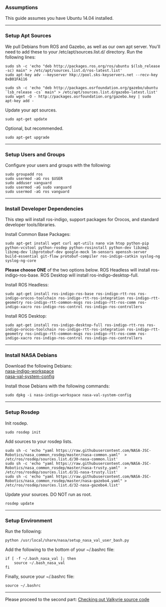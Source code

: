 ### Assumptions

This guide assumes you have Ubuntu 14.04 installed. 

***

### Setup Apt Sources

We pull Debians from ROS and Gazebo, as well as our own apt server. You'll need to add these to your /etc/apt/sources.list.d/ directory.
Run the following lines:

    sudo sh -c 'echo "deb http://packages.ros.org/ros/ubuntu $(lsb_release -sc) main" > /etc/apt/sources.list.d/ros-latest.list'
    sudo apt-key adv --keyserver hkp://pool.sks-keyservers.net --recv-key 0xB01FA116
 
    sudo sh -c 'echo "deb http://packages.osrfoundation.org/gazebo/ubuntu `lsb_release -cs` main" > /etc/apt/sources.list.d/gazebo-latest.list'
    sudo wget -O - http://packages.osrfoundation.org/gazebo.key | sudo apt-key add -

Update your apt sources.  

    sudo apt-get update

Optional, but recommended.  

    sudo apt-get upgrade

***

### Setup Users and Groups

Configure your users and groups with the following:

    sudo groupadd ros
    sudo usermod -aG ros $USER
    sudo adduser vanguard
    sudo usermod -aG sudo vanguard
    sudo usermod -aG ros vanguard

***

### Install Developer Dependencies

This step will install ros-indigo, support packages for Orocos, and standard developer tools/libraries.  

Install Common Base Packages:

    sudo apt-get install wget curl apt-utils nano vim htop python-pip python-vcstool python-rosdep python-rosinstall python-dev libzmq1 libzmq-dev libprotobuf-dev google-mock lm-sensors openssh-server build-essential git-flow protobuf-compiler ros-indigo-catkin syslog-ng syslog-ng-core

**Please choose ONE** of the two options below. ROS Headless will install ros-indigo-ros-base. ROS Desktop will install ros-indigo-desktop-full.

Install ROS Headless:  

    sudo apt-get install ros-indigo-ros-base ros-indigo-rtt-ros ros-indigo-orocos-toolchain ros-indigo-rtt-ros-integration ros-indigo-rtt-geometry ros-indigo-rtt-common-msgs ros-indigo-rtt-ros-comm ros-indigo-xacro ros-indigo-ros-control ros-indigo-ros-controllers

Install ROS Desktop:  

    sudo apt-get install ros-indigo-desktop-full ros-indigo-rtt-ros ros-indigo-orocos-toolchain ros-indigo-rtt-ros-integration ros-indigo-rtt-geometry ros-indigo-rtt-common-msgs ros-indigo-rtt-ros-comm ros-indigo-xacro ros-indigo-ros-control ros-indigo-ros-controllers

***

### Install NASA Debians

Download the following Debians:  
[nasa-indigo-workspace](https://drive.google.com/file/d/0B4Esozi1aH0sZFJPSTVFNy1OM1k/view?usp=sharing)  
[nasa-val-system-config](https://drive.google.com/file/d/0B4Esozi1aH0sMk15TThrVlZYRVk/view?usp=sharing)  

Install those Debians with the following commands:

    sudo dpkg -i nasa-indigo-workspace nasa-val-system-config

***

### Setup Rosdep

Init rosdep.

    sudo rosdep init

Add sources to your rosdep lists.

    sudo sh -c 'echo "yaml https://raw.githubusercontent.com/NASA-JSC-Robotics/nasa_common_rosdep/master/nasa-common.yaml"  > /etc/ros/rosdep/sources.list.d/30-nasa-common.list'
    sudo sh -c 'echo "yaml https://raw.githubusercontent.com/NASA-JSC-Robotics/nasa_common_rosdep/master/nasa-trusty.yaml"  > /etc/ros/rosdep/sources.list.d/31-nasa-trusty.list'
    sudo sh -c 'echo "yaml https://raw.githubusercontent.com/NASA-JSC-Robotics/nasa_common_rosdep/master/nasa-gazebo4.yaml" > /etc/ros/rosdep/sources.list.d/32-nasa-gazebo4.list'

Update your sources. DO NOT run as root.

    rosdep update

***

### Setup Environment

Run the following:

    python /usr/local/share/nasa/setup_nasa_val_user_bash.py

Add the following to the bottom of your ~/.bashrc file:

    if [ -f ~/.bash_nasa_val ]; then
        source ~/.bash_nasa_val
    fi

Finally, source your ~/.bashrc file:

    source ~/.bashrc

***

Please proceed to the second part:
[Checking out Valkyrie source code](Valkyrie-Source-Code)